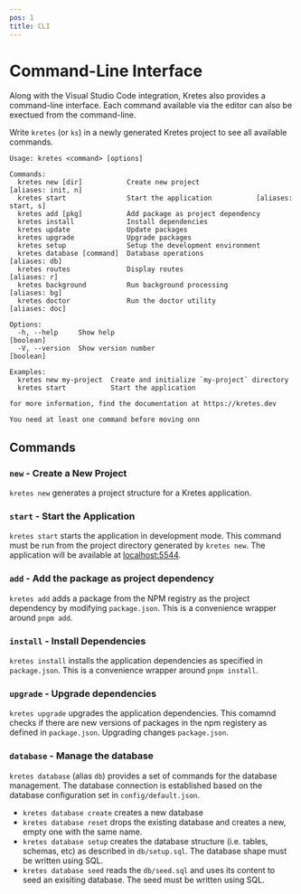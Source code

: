 ```yaml
---
pos: 1
title: CLI
---
```


# Command-Line Interface

Along with the Visual Studio Code integration, Kretes also provides a command-line interface. Each command available via the editor can also be exectued from the command-line.

Write `kretes` (or `ks`) in a newly generated Kretes project to see all available commands.

```
Usage: kretes <command> [options]

Commands:
  kretes new [dir]           Create new project               [aliases: init, n]
  kretes start               Start the application           [aliases: start, s]
  kretes add [pkg]           Add package as project dependency
  kretes install             Install dependencies
  kretes update              Update packages
  kretes upgrade             Upgrade packages
  kretes setup               Setup the development environment
  kretes database [command]  Database operations                   [aliases: db]
  kretes routes              Display routes                         [aliases: r]
  kretes background          Run background processing             [aliases: bg]
  kretes doctor              Run the doctor utility               [aliases: doc]

Options:
  -h, --help     Show help                                             [boolean]
  -V, --version  Show version number                                   [boolean]

Examples:
  kretes new my-project  Create and initialize `my-project` directory
  kretes start           Start the application

for more information, find the documentation at https://kretes.dev

You need at least one command before moving onn
```

## Commands

### `new` - Create a New Project

`kretes new` generates a project structure for a Kretes application.

### `start` - Start the Application

`kretes start` starts the application in development mode. This command must be run from the project directory generated by `kretes new`. The application will be available at [localhost:5544](http://localhost:5544).

### `add` - Add the package as project dependency

`kretes add` adds a package from the NPM registry as the project dependency by modifying `package.json`. This is a convenience wrapper around `pnpm add`.

### `install` - Install Dependencies

`kretes install` installs the application dependencies as specified in `package.json`. This is a convenience wrapper around `pnpm install`.

### `upgrade` - Upgrade dependencies

`kretes upgrade` upgrades the application dependencies. This comamnd checks if there are new versions of packages in the npm registery as defined in `package.json`. Upgrading changes `package.json`.

### `database` - Manage the database 

`kretes database` (alias `db`) provides a set of commands for the database management. The database connection is established based on the database configuration set in `config/default.json`.

* `kretes database create` creates a new database
* `kretes database reset` drops the existing database and creates a new, empty one with the same name. 
* `kretes database setup` creates the database structure (i.e. tables, schemas, etc) as described in `db/setup.sql`. The database shape must be written using SQL.
* `kretes database seed` reads the `db/seed.sql` and uses its content to seed an exisiting database. The seed must be written using SQL. 